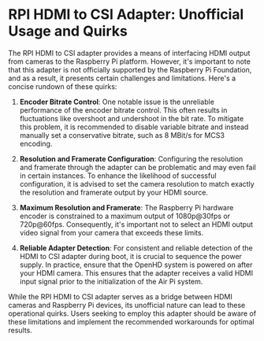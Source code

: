 # RPI HDMI to CSI Adapter: Unofficial Usage and Quirks

The RPI HDMI to CSI adapter provides a means of interfacing HDMI output from cameras to the Raspberry Pi platform. However, it's important to note that this adapter is not officially supported by the Raspberry Pi Foundation, and as a result, it presents certain challenges and limitations. Here's a concise rundown of these quirks:

1. **Encoder Bitrate Control**: One notable issue is the unreliable performance of the encoder bitrate control. This often results in fluctuations like overshoot and undershoot in the bit rate. To mitigate this problem, it is recommended to disable variable bitrate and instead manually set a conservative bitrate, such as 8 MBit/s for MCS3 encoding.

2. **Resolution and Framerate Configuration**: Configuring the resolution and framerate through the adapter can be problematic and may even fail in certain instances. To enhance the likelihood of successful configuration, it is advised to set the camera resolution to match exactly the resolution and framerate output by your HDMI source.

3. **Maximum Resolution and Framerate**: The Raspberry Pi hardware encoder is constrained to a maximum output of 1080p@30fps or 720p@60fps. Consequently, it's important not to select an HDMI output video signal from your camera that exceeds these limits.

4. **Reliable Adapter Detection**: For consistent and reliable detection of the HDMI to CSI adapter during boot, it is crucial to sequence the power supply. In practice, ensure that the OpenHD system is powered on after your HDMI camera. This ensures that the adapter receives a valid HDMI input signal prior to the initialization of the Air Pi system.

While the RPI HDMI to CSI adapter serves as a bridge between HDMI cameras and Raspberry Pi devices, its unofficial nature can lead to these operational quirks. Users seeking to employ this adapter should be aware of these limitations and implement the recommended workarounds for optimal results.